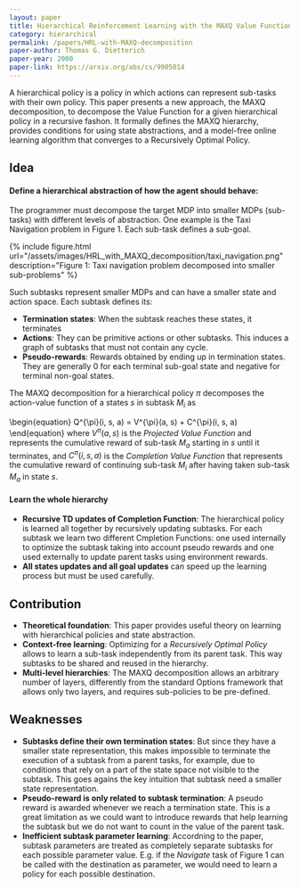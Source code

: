 ```yaml
---
layout: paper
title: Hierarchical Reinforcement Learning with the MAXQ Value Function Decomposition
category: hierarchical
permalink: /papers/HRL-with-MAXQ-decomposition
paper-author: Thomas G. Dietterich
paper-year: 2000
paper-link: https://arxiv.org/abs/cs/9905014
---
```


A hierarchical policy is a policy in which actions can represent sub-tasks with their own policy.
This paper presents a new approach, the MAXQ decomposition, to decompose the Value Function for a
given hierarchical policy in a recursive fashon. It formally defines the MAXQ hierarchy, provides
conditions for using state abstractions, and a model-free online learning algorithm that converges 
to a Recursively Optimal Policy.

## Idea
#### Define a hierarchical abstraction of how the agent should behave:
The programmer must decompose the target MDP into smaller MDPs (sub-tasks) with different levels
of abstraction. One example is the Taxi Navigation problem in Figure 1. Each sub-task defines a sub-goal.

{% include figure.html url="/assets/images/HRL_with_MAXQ_decomposition/taxi_navigation.png" description="Figure 1: Taxi navigation problem decomposed into smaller sub-problems" %}

Such subtasks represent smaller MDPs and can have a smaller state and action space. Each subtask
defines its:
  - **Termination states**: When the subtask reaches these states, it terminates
  - **Actions**: They can be primitive actions or other subtasks. This induces a graph of subtasks
    that must not contain any cycle.
  - **Pseudo-rewards**: Rewards obtained by ending up in termination states. They are generally 0 for
    each terminal sub-goal state and negative for terminal non-goal states.

The MAXQ decomposition for a hierarchical policy $\pi$ decomposes the action-value function of a
states $s$ in subtask $M_i$ as

\begin{equation}
	Q^{\pi}(i, s, a) = V^{\pi}(a, s) + C^{\pi}(i, s, a)
\end{equation}
where $V^{\pi}(a, s)$ is the *Projected Value Function* and represents the cumulative reward of sub-task
$M_a$ starting in $s$ until it terminates, and $C^{\pi}(i, s, a)$ is the *Completion Value Function* that
represents the cumulative reward of continuing sub-task $M_i$ after having taken sub-task $M_a$ in state $s$.

#### Learn the whole hierarchy
- **Recursive TD updates of Completion Function**: The hierarchical policy is learned all together by
  recursively updating subtasks. For each subtask we learn two different Cmpletion Functions: one used
  internally to optimize the subtask taking into account pseudo rewards and one used externally to update
  parent tasks using environment rewards.
- **All states updates and all goal updates** can speed up the learning process but must be used carefully.

## Contribution
- **Theoretical foundation**: This paper provides useful theory on learning with hierarchical policies and
  state abstraction.
- **Context-free learning**: Optimizing for a *Recursively Optimal Policy* allows to learn a sub-task
  independently from its parent task. This way subtasks to be shared and reused in the hierarchy.
- **Multi-level hierarchies**: The MAXQ decomposition allows an arbitrary number of layers, differently from
  the standard Options framework that allows only two layers, and requires sub-policies to be pre-defined.

## Weaknesses
- **Subtasks define their own termination states**: But since they have a smaller state representation,
  this makes impossible to terminate the execution of a subtask from a parent tasks, for example, due
  to conditions that rely on a part of the state space not visible to the subtask. This goes agains the
  key intuition that subtask need a smaller state representation.
- **Pseudo-reward is only related to subtask termination**: A pseudo reward is awarded whenever we reach
  a termination state. This is a great limitation as we could want to introduce rewards that help learning
  the subtask but we do not want to count in the value of the parent task.
- **Inefficient subtask parameter learning**: Accordning to the paper, subtask parameters are treated as
  completely separate subtasks for each possible parameter value. E.g. if the *Navigate* task of Figure 1
  can be called with the destination as parameter, we would need to learn a policy for each possible destination.

